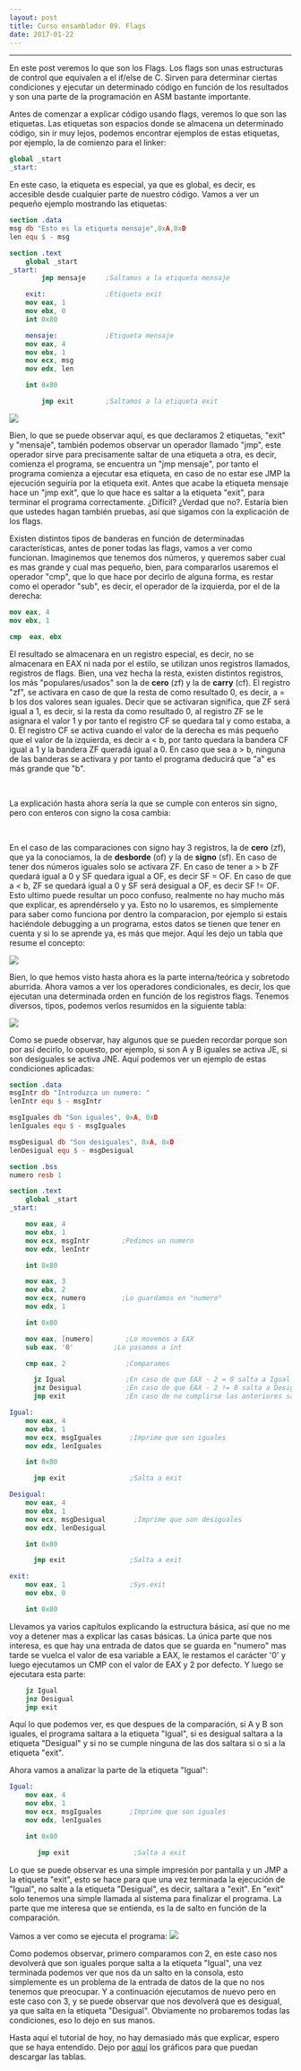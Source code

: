 ```yaml
---
layout: post
title: Curso ensamblador 09. Flags   
date: 2017-01-22
---
```

--------------------


En este post veremos lo que son los Flags. Los flags son unas estructuras de control que equivalen a el if/else de C. Sirven para determinar ciertas condiciones y ejecutar un determinado código en función de los resultados y son una parte de la programación en ASM bastante importante.


Antes de comenzar a explicar código usando flags, veremos lo que son las etiquetas. Las etiquetas son espacios donde se almacena un determinado código, sin ir muy lejos, podemos encontrar ejemplos de estas etiquetas, por ejemplo, la de comienzo para el linker:

```nasm
global _start
_start:
```

En este caso, la etiqueta es especial, ya que es global, es decir, es accesible desde cualquier parte de nuestro código. Vamos a ver un pequeño ejemplo mostrando las etiquetas:


```nasm
section .data
msg db "Esto es la etiqueta mensaje",0xA,0xD
len equ $ - msg

section .text
    global _start
_start:
        jmp mensaje     ;Saltamos a la etiqueta mensaje

    exit:               ;Etiqueta exit
    mov eax, 1
    mov ebx, 0
    int 0x80

    mensaje:            ;Etiqueta mensaje
    mov eax, 4
    mov ebx, 1
    mov ecx, msg
    mov edx, len

    int 0x80

        jmp exit        ;Saltamos a la etiqueta exit
```

<img src="/images/mensaje-flags-db-etiquetas.png" />


Bien, lo que se puede observar aquí, es que declaramos 2 etiquetas, "exit" y "mensaje", también podemos observar un operador llamado "jmp", este operador sirve para precisamente saltar de una etiqueta a otra, es decir, comienza el programa, se encuentra un "jmp mensaje", por tanto el programa comienza a ejecutar esa etiqueta, en caso de no estar ese JMP la ejecución seguiría por la etiqueta exit. Antes que acabe la etiqueta mensaje hace un "jmp exit", que lo que hace es saltar a la etiqueta "exit", para terminar el programa correctamente. ¿Difícil? ¿Verdad que no?. Estaría bien que ustedes hagan también pruebas, así que sigamos con la explicación de los flags.


Existen distintos tipos de banderas en función de determinadas características, antes de poner todas las flags, vamos a ver como funcionan. Imaginemos que tenemos dos números, y queremos saber cual es mas grande y cual mas pequeño, bien, para compararlos usaremos el operador "cmp", que lo que hace por decirlo de alguna forma, es restar como el operador "sub", es decir, el operador de la izquierda, por el de la derecha:

```nasm
mov eax, 4
mov ebx, 1

cmp  eax, ebx
```

El resultado se almacenara en un registro especial, es decir, no se almacenara en EAX ni nada por el estilo, se utilizan unos registros llamados, registros de flags. Bien, una vez hecha la resta, existen distintos registros, los más "populares/usados" son la de **cero** (zf) y la de **carry** (cf). El registro "zf", se activara en caso de que la resta de como resultado 0, es decir, a = b los dos valores sean iguales. Decir que se activaran significa, que ZF será igual a 1, es decir, si la resta da como resultado 0, al registro ZF se le asignara el valor 1 y por tanto el registro CF se quedara tal y como estaba, a 0. El registro CF se activa cuando el valor de la derecha es más pequeño que el valor de la izquierda, es decir a < b, por tanto quedara la bandera CF igual a 1 y la bandera ZF queradá igual a 0. En caso que sea a > b, ninguna de las banderas se activara y por tanto el programa deducirá que "a" es más grande que "b".

<br>

La explicación hasta ahora sería la que se cumple con enteros sin signo, pero con enteros con signo la cosa cambia:

<br>

En el caso de las comparaciones con signo hay 3 registros, la de **cero** (zf), que ya la conociamos, la de **desborde** (of) y la de **signo** (sf). En caso de tener dos números iguales solo se activara ZF. En caso de tener a > b ZF quedará igual a 0 y SF quedara igual a OF, es decir SF = OF. En caso de que a < b, ZF se quedará igual a 0 y SF será desigual a OF, es decir SF != OF. Esto ultimo puede resultar un poco confuso, realmente no hay mucho más que explicar, es aprendérselo y ya. Esto no lo usaremos, es simplemente para saber como funciona por dentro la comparacion, por ejemplo si estais haciéndole debugging a un programa, estos datos se tienen que tener en cuenta y si lo se aprende ya, es más que mejor. Aquí les dejo un tabla que resume el concepto:  


<img src="/images/ab-flags-ofcfsf.png" />

<br>

Bien, lo que hemos visto hasta ahora es la parte interna/teórica y sobretodo aburrida. Ahora vamos a ver los operadores condicionales, es decir, los que ejecutan una determinada orden en función de los registros flags. Tenemos diversos, tipos, podemos verlos resumidos en la siguiente tabla:

<img src="/images/flags-09-jejajnbjge.png" />

<br>

Como se puede observar, hay algunos que se pueden recordar porque son por así decirlo, lo opuesto, por ejemplo, si son A y B iguales se activa JE, si son desiguales se activa JNE. Aquí podemos ver un ejemplo de estas condiciones aplicadas:

```nasm
section .data
msgIntr db "Introduzca un numero: "
lenIntr equ $ - msgIntr

msgIguales db "Son iguales", 0xA, 0xD
lenIguales equ $ - msgIguales

msgDesigual db "Son desiguales", 0xA, 0xD
lenDesigual equ $ - msgDesigual

section .bss
numero resb 1

section .text
    global _start
_start:

    mov eax, 4
    mov ebx, 1
    mov ecx, msgIntr        ;Pedimos un numero
    mov edx, lenIntr

    int 0x80

    mov eax, 3
    mov ebx, 2
    mov ecx, numero         ;Lo guardamos en "numero"
    mov edx, 1

    int 0x80

    mov eax, [numero]        ;Lo movemos a EAX
    sub eax, '0'          ;Lo pasamos a int

    cmp eax, 2               ;Comparamos

      jz Igual               ;En caso de que EAX - 2 = 0 salta a Igual
      jnz Desigual           ;En caso de que EAX - 2 != 0 salta a Desigual
      jmp exit               ;En caso de no cumplirse las anteriores salta a exit

Igual:
    mov eax, 4
    mov ebx, 1
    mov ecx, msgIguales       ;Imprime que son iguales
    mov edx, lenIguales

    int 0x80

      jmp exit                ;Salta a exit

Desigual:
    mov eax, 4
    mov ebx, 1
    mov ecx, msgDesigual       ;Imprime que son desiguales
    mov edx, lenDesigual

    int 0x80

      jmp exit                ;Salta a exit

exit:
    mov eax, 1                ;Sys.exit
    mov ebx, 0

    int 0x80
```

Llevamos ya varios capítulos explicando la estructura básica, así que no me voy a detener mas a explicar las casas básicas. La única parte que nos interesa, es que hay una entrada de datos que se guarda en "numero" mas tarde se vuelca el valor de esa variable a EAX, le restamos el carácter '0' y luego ejecutamos un CMP con el valor de EAX y 2 por defecto. Y luego se ejecutara esta parte:

```nasm
    jz Igual               
    jnz Desigual           
    jmp exit  
```

Aquí lo que podemos ver, es que despues de la comparación, si A y B son iguales, el programa saltara a la etiqueta "Igual", si es desigual saltara a la etiqueta "Desigual" y si no se cumple ninguna de las dos saltara si o si a la etiqueta "exit".

Ahora vamos a analizar la parte de la etiqueta "Igual":

```nasm
Igual:
    mov eax, 4
    mov ebx, 1
    mov ecx, msgIguales       ;Imprime que son iguales
    mov edx, lenIguales

    int 0x80

       jmp exit                ;Salta a exit
```       
    
Lo que se puede observar es una simple impresión por pantalla y un JMP a la etiqueta "exit", esto se hace para que una vez terminada la ejecución de "Igual", no salte a la etiqueta "Desigual", es decir, saltara a "exit". En "exit" solo tenemos una simple llamada al sistema para finalizar el programa. La parte que me interesa que se entienda, es la de salto en función de la comparación.


Vamos a ver como se ejecuta el programa:
<img src="/images/captura-falso-verdadero-flags.png" />


Como podemos observar, primero comparamos con 2, en este caso nos devolverá que son iguales porque salta a la etiqueta "Igual", una vez terminada podemos ver que nos da un salto en la consola, esto simplemente es un problema de la entrada de datos de la que no nos tenemos que preocupar. Y a continuación ejecutamos de nuevo pero en este caso con 3, y se puede observar que nos devolverá que es desigual, ya que salta en la etiqueta "Desigual". Obviamente no probaremos todas las condiciones, eso lo dejo en sus manos. 


Hasta aquí el tutorial de hoy, no hay demasiado más que explicar, espero que se haya entendido. Dejo por [aquí](https://mega.nz/#!O9gQ2JjL!cEa1U39hEfeehfIMgCNZazbkSpA1zumyRmOKm_pUaqo) los gráficos para que puedan descargar las tablas.
